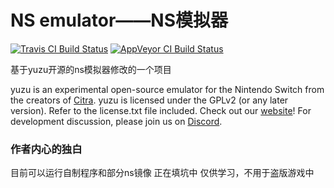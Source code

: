 NS emulator——NS模拟器
=============
[![Travis CI Build Status](https://travis-ci.org/yuzu-emu/yuzu.svg?branch=master)](https://travis-ci.org/yuzu-emu/yuzu)
[![AppVeyor CI Build Status](https://ci.appveyor.com/api/projects/status/77k97svb2usreu68?svg=true)](https://ci.appveyor.com/project/bunnei/yuzu)

基于yuzu开源的ns模拟器修改的一个项目

yuzu is an experimental open-source emulator for the Nintendo Switch from the creators of [Citra](https://citra-emu.org/).
yuzu is licensed under the GPLv2 (or any later version). Refer to the license.txt file included.
Check out our [website](https://yuzu-emu.org/)!
For development discussion, please join us on [Discord](https://discord.gg/XQV6dn9).

### 作者内心的独白

目前可以运行自制程序和部分ns镜像
正在填坑中
仅供学习，不用于盗版游戏中
